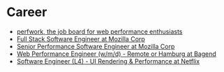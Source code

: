 # Career

- [perfwork, the job board for web performance enthusiasts](https://perfwork.com/)
- [Full Stack Software Engineer at Mozilla Corp](jobs/mozilla-full-stack-software-engineer.pdf)
- [Senior Performance Software Engineer at Mozilla Corp](jobs/mozilla-senior-performance-software-engineer.pdf)
- [Web Performance Engineer (w/m/d) - Remote or Hamburg at Bagend](jobs/baqend-web-performance-engineer-(w_m_d)-Remote-or-Hamburg.pdf)
- [Software Engineer (L4) - UI Rendering & Performance at Netflix](jobs/netflix-software-engineer-(L4)-UI-Rendering-&-Performance.pdf)
